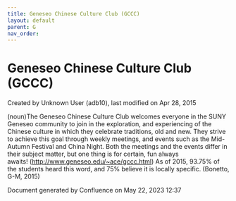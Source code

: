 ```yaml
---
title: Geneseo Chinese Culture Club (GCCC)
layout: default
parent: G
nav_order:
---
```


# Geneseo Chinese Culture Club (GCCC)

Created by  Unknown User (adb10), last modified on Apr 28, 2015

(noun)The Geneseo Chinese Culture Club welcomes everyone in the SUNY Geneseo community to join in the exploration, and experiencing of the Chinese culture in which they celebrate traditions, old and new. They strive to achieve this goal through weekly meetings, and events such as the Mid-Autumn Festival and China Night. Both the meetings and the events differ in their subject matter, but one thing is for certain, fun always awaits! (http://www.geneseo.edu/~ace/gccc.html) As of 2015, 93.75% of the students heard this word, and 75% believe it is locally specific. (Bonetto, G-M, 2015)

Document generated by Confluence on May 22, 2023 12:37


